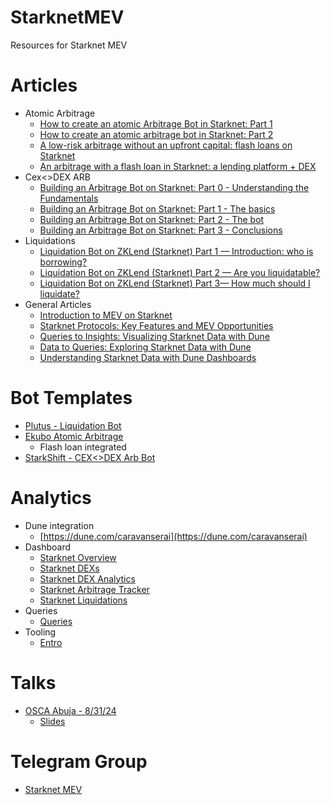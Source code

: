 # StarknetMEV
Resources for Starknet MEV

# Articles

- Atomic Arbitrage
    - [How to create an atomic Arbitrage Bot in Starknet: Part 1](https://medium.com/@maksim.ryndin/how-to-create-an-atomic-arbitrage-bot-in-starknet-part-1-basics-418333ed9cd3)
    - [How to create an atomic arbitrage bot in Starknet: Part 2](https://medium.com/@maksim.ryndin/how-to-create-an-atomic-arbitrage-bot-in-starknet-part-2-the-foggy-desert-d3f28fad69c7)
    - [A low-risk arbitrage without an upfront capital: flash loans on Starknet](https://medium.com/@maksim.ryndin/a-low-risk-arbitrage-without-an-upfront-capital-flash-loans-on-starknet-c606fd077059)
    - [An arbitrage with a flash loan in Starknet: a lending platform + DEX](https://medium.com/@maksim.ryndin/an-arbitrage-with-a-flash-loan-in-starknet-a-lending-platform-dex-8c5dd7372705)
- Cex<>DEX ARB
    - [Building an Arbitrage Bot on Starknet: Part 0 - Understanding the Fundamentals](https://lisot.to/posts/starknet-arbitrage-fundamentals/)
    - [Building an Arbitrage Bot on Starknet: Part 1 - The basics](https://lisot.to/posts/starknet-arbitrage-basics/)
    - [Building an Arbitrage Bot on Starknet: Part 2 - The bot](https://lisot.to/posts/starknet-arbitrage-bot/)
    - [Building an Arbitrage Bot on Starknet: Part 3 - Conclusions](https://lisot.to/posts/starknet-arbitrage-conclusions/)
- Liquidations
    - [Liquidation Bot on ZKLend (Starknet) Part 1 — Introduction: who is borrowing?](https://medium.com/@kristianaristi/liquidation-bot-on-zklend-starknet-part-1-introduction-who-is-borrowing-4d2631971a3a)
    - [Liquidation Bot on ZKLend (Starknet) Part 2 — Are you liquidatable?](https://medium.com/@kristianaristi/liquidation-bot-on-zklend-starknet-part-2-are-you-liquidatable-5863c19d1c6d)
    - [Liquidation Bot on ZKLend (Starknet) Part 3— How much should I liquidate?](https://medium.com/@kristianaristi/liquidation-bot-on-zklend-starknet-part-3-how-much-should-i-liquidate-b2b5dfb9107d)
- General Articles
    - [Introduction to MEV on Starknet](https://dev.to/lordghostx/introduction-to-mev-on-starknet-1o0l)
    - [Starknet Protocols: Key Features and MEV Opportunities](https://dev.to/lordghostx/starknet-protocols-key-features-and-mev-opportunities-574i)
    - [Queries to Insights: Visualizing Starknet Data with Dune](https://dev.to/lordghostx/queries-to-insights-visualizing-starknet-data-with-dune-j8p)
    - [Data to Queries: Exploring Starknet Data with Dune](https://dev.to/lordghostx/data-to-queries-exploring-starknet-data-with-dune-ihd)
    - [Understanding Starknet Data with Dune Dashboards](https://dev.to/lordghostx/understanding-starknet-data-with-dune-dashboards-17je)

# Bot Templates

- [Plutus - Liquidation Bot](https://github.com/kristiann57/plutus-liquidation-bot)
- [Ekubo Atomic Arbitrage](https://github.com/maksimryndin/ekubo-atomic-arbitrage/tree/simple-atomic-arbitrage)
    - Flash loan integrated
- [StarkShift - CEX<>DEX Arb Bot](https://github.com/Oghma/StarkShift)

# Analytics

- Dune integration
    - [https://dune.com/caravanserai](https://dune.com/caravanserai)
- Dashboard
    - [Starknet Overview](https://dune.com/caravanserai/starknet-overview)
    - [Starknet DEXs](https://dune.com/caravanserai/starknet-dexs)
    - [Starknet DEX Analytics](https://dune.com/caravanserai/starknet-dex-analytics)
    - [Starknet Arbitrage Tracker](https://dune.com/caravanserai/starknet-arbitrage-tracker)
    - [Starknet Liquidations](https://dune.com/caravanserai/starknet-liquidations)
- Queries
    - [Queries](https://dune.com/discover/content/relevant?q=author:caravanserai&resource-type=queries)
- Tooling
    - [Entro](https://github.com/NethermindEth/entro)

# Talks

- [OSCA Abuja - 8/31/24](https://x.com/LordGhostX/status/1829844306103840937)
    - [Slides](https://docs.google.com/presentation/d/1I13aEZ_7XTfOX0aC418YO5FaRVH2lojCgT9nhhLOqNQ/edit#slide=id.p)

# Telegram Group

- [Starknet MEV](https://t.me/+TiNIOKAdIyQzNDg0)
